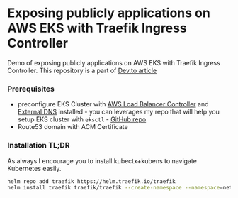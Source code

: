 # Exposing publicly applications on AWS EKS with Traefik Ingress Controller

Demo of exposing publicly applications on AWS EKS with Traefik Ingress Controller. This repository is a part of [Dev.to article]()

### Prerequisites

- preconfigure EKS Cluster with [AWS Load Balancer Controller](https://github.com/kubernetes-sigs/aws-load-balancer-controller) and [External DNS](https://github.com/kubernetes-sigs/external-dns) installed - you can leverages my repo that will help you setup EKS cluster with `eksctl` - [GitHub repo](https://github.com/luafanti/eksctl-labs-cluster)
- Route53 domain with ACM Certificate

### Installation TL;DR

As always I encourage you to install kubectx+kubens to navigate Kubernetes easily.
```bash
helm repo add traefik https://helm.traefik.io/traefik
helm install traefik traefik/traefik --create-namespace --namespace=network --values=helm/traefik.yaml 
```
